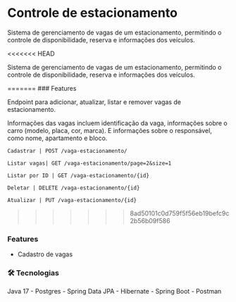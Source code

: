 # Controle de estacionamento

<p> Sistema de gerenciamento de vagas de um estacionamento, permitindo o controle de disponibilidade, 
reserva e informações dos veículos.</p>

<<<<<<< HEAD
<p> Sistema de gerenciamento de vagas de um estacionamento, permitindo o controle de disponibilidade, 
reserva e informações dos veículos.</p>
=======
### Features

<p>Endpoint para adicionar, atualizar, listar e remover vagas de estacionamento.

Informações das vagas incluem identificação da vaga, informações sobre o carro (modelo, placa, cor, marca). E informações sobre o responsável, como nome, apartamento e bloco. 
</p>

`Cadastrar | POST /vaga-estacionamento/`

`Listar vagas| GET /vaga-estacionamento/page=2&size=1`

`Listar por ID | GET /vaga-estacionamento/{id}`

`Deletar | DELETE /vaga-estacionamento/{id}`

`Atualizar | PUT /vaga-estacionamento/{id}`
>>>>>>> 8ad50101c0d759f5f56eb19befc9c2b56b09f586


### Features
- Cadastro de vagas

### 🛠 Tecnologias
Java 17 - Postgres - Spring Data JPA - Hibernate - Spring Boot - Postman